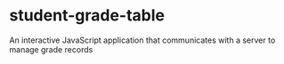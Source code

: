 # student-grade-table
 An interactive JavaScript application that communicates with a server to manage grade records
